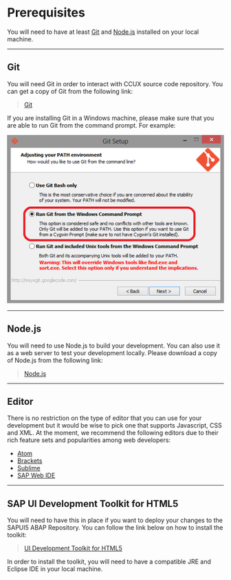 # Prerequisites
You will need to have at least [Git](#markdown-header-git) and [Node.js](#markdown-header-nodejs) installed on your local machine.

***
## Git
You will need Git in order to interact with CCUX source code repository. You can get a copy of Git from the following link:

> [Git](https://git-scm.com/downloads)  

If you are installing Git in a Windows machine, please make sure that you are able to run Git from the command prompt. For example:

![Run Git from the Windows Command Prompt](img/git.001.png)

***
## Node.js
You will need to use Node.js to build your development. You can also use it as a web server to test your development locally. Please download a copy of Node.js from the following link:

> [Node.js](https://nodejs.org/download/)

***
## Editor
There is no restriction on the type of editor that you can use for your development but it would be wise to pick one that supports Javascript, CSS and XML. At the moment, we recommend the following editors due to their rich feature sets and popularities among web developers:

* [Atom](https://atom.io/)
* [Brackets](http://brackets.io/)
* [Sublime](http://www.sublimetext.com/)
* [SAP Web IDE](https://www.sapstore.com/solutions/60009/SAP-Web-IDE)

***
## SAP UI Development Toolkit for HTML5
You will need to have this in place if you want to deploy your changes to the SAPUI5 ABAP Repository. You can follow the link below on how to install the toolkit:

> [UI Development Toolkit for HTML5](https://tools.hana.ondemand.com/#sapui5)

In order to install the toolkit, you will need to have a compatible JRE and Eclipse IDE in your local machine.
